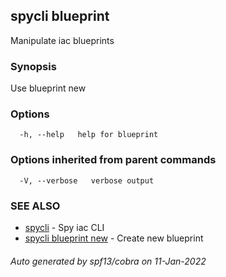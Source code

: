 ## spycli blueprint

Manipulate iac blueprints

### Synopsis

Use blueprint new

### Options

```
  -h, --help   help for blueprint
```

### Options inherited from parent commands

```
  -V, --verbose   verbose output
```

### SEE ALSO

* [spycli](spycli.md)	 - Spy iac CLI
* [spycli blueprint new](spycli_blueprint_new.md)	 - Create new blueprint

###### Auto generated by spf13/cobra on 11-Jan-2022
